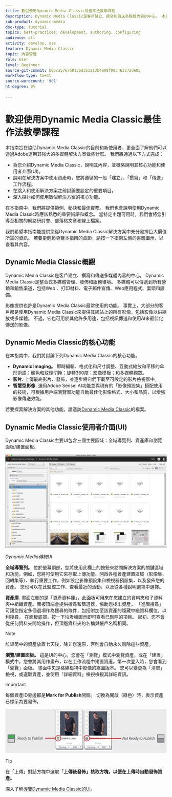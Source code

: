 ```yaml
---
title: 歡迎使用Dynamic Media Classic最佳作法教學課程
description: Dynamic Media Classic是客戶建立、撰寫和傳送多媒體內容的中心。 本最佳實務教學課程旨在協助Dynamic Media Classic的目前和新使用者，更全面了解他們可以透過Adobe運用這項功能強大的多媒體解決方案做些什麼。 在本教學課程中，您將了解Dynamic Media Classic是什麼，並簡要了解其核心功能和使用者介面。
sub-product: dynamic-media
doc-type: tutorial
topics: best-practices, development, authoring, configuring
audience: all
activity: develop, use
feature: Dynamic Media Classic
topic: 內容管理
role: User
level: Beginner
source-git-commit: b0bca57676813bd353213b4808f99c463272de85
workflow-type: tm+mt
source-wordcount: '901'
ht-degree: 0%

---
```



# 歡迎使用Dynamic Media Classic最佳作法教學課程

本指南旨在協助Dynamic Media Classic的目前和新使用者，更全面了解他們可以透過Adobe運用其強大的多媒體解決方案做些什麼。 我們將通過以下方式完成：

- 為您介紹Dynamic Media Classic，說明其內容，並概略說明其核心功能和使用者介面(UI)。
- 說明在解決方案中使用資產時，您將遵循的一般「建立」、「撰寫」和「傳送」工作流程。
- 在跳入和使用解決方案之前討論要設定的重要項目。
- 深入探討如何使用數個解決方案的核心功能。

在本指南中，我們將提供範例、秘訣和最佳實務。 我們也會說明使用Dynamic Media Classic時應該熟悉的重要術語和概念。 當特定主題可用時，我們會將您引導至相關的網路研討會、部落格文章和線上檔案。

我們希望本指南能提供您從Dynamic Media Classic解決方案中充分發揮巨大價值所需的資訊。 若要更輕鬆導覽本指南的章節，請按一下指南左側的書籤圖示，以查看其內容。

## Dynamic Media Classic概觀

Dynamic Media Classic是客戶建立、撰寫和傳送多媒體內容的中心。 Dynamic Media Classic是整合式多媒體管理、發佈和服務環境。 多媒體可以傳遞到所有營銷和銷售渠道，包括Web 、打印材料、電子郵件宣傳、Web應用程式、案頭和設備。

影像提供也許是Dynamic Media Classic最常使用的功能。 事實上，大部分的客戶都是使用Dynamic Media Classic來提供其網站上的所有影像，包括影像以供縮放或多媒體。 不過，它也可用於其他許多用途，包括視訊傳送和使用AI來最佳化傳送的影像。

## Dynamic Media Classic的核心功能

在本指南中，我們將討論下列Dynamic Media Classic的核心功能。

- **Dynamic Imaging。** 即時編輯、格式化和尺寸調整、互動式縮放和平移的傘形術語；顏色和紋理切換；旋轉360度；影像模板；和多媒體觀眾。
- **影片.** 上傳最終影片、發佈，並逐步將它們下載至可設定的影片檢視器中。
- **智慧型影像.** 運用Adobe Sensei AI功能並與現有的「影像預設集」搭配使用的技術，可根據用戶端瀏覽器功能自動最佳化影像格式、大小和品質，以增強影像傳送效能。

若要探索解決方案的其他功能，請造訪[Dynamic Media Classic](https://docs.adobe.com/content/help/en/dynamic-media-classic/using/intro/introduction.html)的檔案。

## Dynamic Media Classic使用者介面(UI)

Dynamic Media Classic主要UI包含三個主要區域：全域導覽列、資產庫和瀏覽面板/建置面板。

![影像](assets/overview/overview-dmc-ui-ew.png)

_Dynamic Media傳統UI_

**全域導覽列。** 位於螢幕頂部，您將使用此欄上的按鈕來訪問解決方案的關鍵區域和功能。例如，您將可使用它來存取上傳功能、開啟各種資產建置區域（影像集、回轉集等）、執行重要工作，例如設定影像預設集和檢視器預設集，以及發佈您的資產。 您也可以在此監控工作、查看最近的活動，以及從各種說明選項中選擇。

**資產庫.** 畫面左側的是「資產資料庫」，此面板可用來在您建立的資料夾和子資料夾中組織資產。面板頂端會提供搜尋和篩選器，協助您找出資產。 「進階搜尋」可讓您指定多個選項作為搜尋的條件，包括附加至該資產的隱藏中繼資料欄位，以利搜尋。 在面板底部，按一下垃圾桶圖示即可查看已刪除的項目。 起初，您不會從任何資料夾開始操作，但頂層資料夾的名稱與帳戶名稱相同。

>[!NOTE]
>
>垃圾筒中的資產放置七天後，除非您還原，否則會自動永久刪除這些資產。

**瀏覽/建置面板。** 這是UI的中心，您會在「瀏覽」模式中瀏覽資產，或在「建置」模式中，您會將其用作畫布，以在工作流程中建置資產。第一次登入時，您會看到「瀏覽」面板。 畫面中央是格線檢視中影像的縮圖版本。 您可以變更為「清單」檢視，或選取資產，並使用「詳細資料」檢視檢視其詳細資訊。

>[!IMPORTANT]
>
>每個資產ID旁邊都是&#x200B;**Mark for Publish**&#x200B;開關。 切換為開啟（綠色）時，表示資產已標示為要發佈。

![影像](assets/overview/overview-mark-for-publish.png)

>[!TIP]
>
>在「上傳」對話方塊中選取「**上傳後發佈」核取方塊，以便在上傳時自動發佈資產。**

深入了解[導覽Dynamic Media Classic的UI](https://docs.adobe.com/content/help/en/dynamic-media-classic/using/getting-started/navigation-basics.html)。
